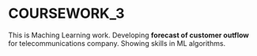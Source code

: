 # COURSEWORK_3
This is Maching Learning work.
Developing **forecast of customer outflow** for telecommunications company.
Showing skills in ML algorithms.

